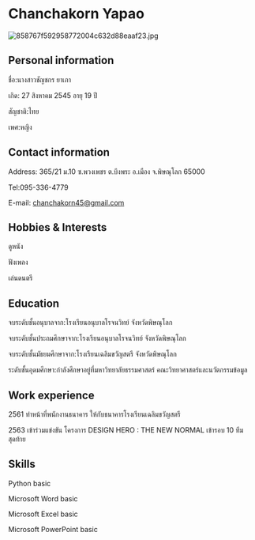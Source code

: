 # Chanchakorn Yapao

![858767f592958772004c632d88eaaf23.jpg](https://img.in.th/images/858767f592958772004c632d88eaaf23.jpg)

## Personal information
ชื่อ:นางสาวชัญชกร ยาเภา 

เกิด: 27 สิงหาคม 2545 อายุ 19 ปี 

สัญชาติ:ไทย

เพศ:หญิง

## Contact information
Address: 365/21 ม.10 ซ.พวงเพชร ต.บึงพระ อ.เมือง จ.พิษณุโลก 65000

Tel:095-336-4779

E-mail: chanchakorn45@gmail.com

## Hobbies & Interests
ดูหนัง

ฟังเพลง

เล่นดนตรี

## Education
จบระดับชั้นอนุบาลจาก:โรงเรียนอนุบาลโรจนวิทย์ จังหวัดพิษณุโลก

จบระดับชั้นประถมศึกษาจาก:โรงเรียนอนุบาลโรจนวิทย์ จังหวัดพิษณุโลก

จบระดับชั้นมัธยมศึกษาจาก:โรงเรียนเฉลิมขวัญสตรี จังหวัดพิษณุโลก

ระดับชั้นอุดมศึกษา:กำลังศึกษาอยู่ที่มหาวิทยาลัยธรรมศาสตร์ คณะวิทยาศาสตร์และนวัตกรรมข้อมูล

## Work experience
2561 ทำหน้าที่พนักงานธนาคาร ให้กับธนาคารโรงเรียนเฉลิมขวัญสตรี

2563 เข้าร่วมแข่งขัน โครงการ DESIGN HERO : THE NEW NORMAL เข้ารอบ 10 ทีมสุดท้าย
## Skills

Python basic

Microsoft Word basic

Microsoft Excel basic

Microsoft PowerPoint basic


